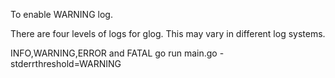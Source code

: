 To enable WARNING log.

There are four levels of logs for glog. This may vary in different log systems.

INFO,WARNING,ERROR and FATAL
go run main.go -stderrthreshold=WARNING
